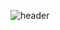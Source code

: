 ![header](https://capsule-render.vercel.app/api?type=waving&color=4B89DC&height=200&section=header&text=Welcome!&fontSize=100&)
